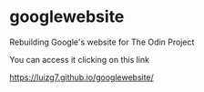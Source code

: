 # googlewebsite
Rebuilding Google's website for The Odin Project

You can access it clicking on this link 

https://luizg7.github.io/googlewebsite/
